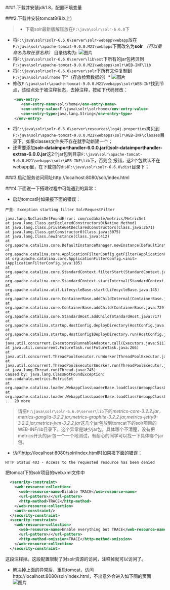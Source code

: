 ﻿###1.下载并安装jdk1.8，配置环境变​量

###2.下载并安装tomcat8(8以上)
>* 下载solr最新版解压放在`F:\java\solr\solr-6.6.0`下
* 将`F:\java\solr\solr-6.6.0\server\solr-webapp\webapp`放在`F:\java\solr\apache-tomcat-9.0.0.M21\webapps`下面改名为**solr** *（可以重命名为取任意名称）*
目录结构为:
![图片](http://orkwbnlu7.bkt.clouddn.com/%E5%BE%AE%E4%BF%A1%E5%9B%BE%E7%89%87_20170615160825.png)
* 将`F:\java\solr\solr-6.6.0\server\lib\ext`下所有的jar包拷贝到`F:\java\solr\apache-tomcat-9.0.0.M21\webapps\solr\WEB-INF\lib`
* 将`F:\java\solr\solr-6.6.0\server\solr`下所有文件复制到 `F:\java\solr\solrhome` 下*（存放检索数据的）*
![图片](http://orkwbnlu7.bkt.clouddn.com/%E5%BE%AE%E4%BF%A1%E5%9B%BE%E7%89%87_20170615161909.png)
* 修改`F:\java\solr\apache-tomcat-9.0.0.M21\webapps\solr\WEB-INF`找到<env-entry>节点，该结点处于被注释状态，去掉注释，按如下代码修改：
```xml
    <env-entry>
       <env-entry-name>solr/home</env-entry-name>
       <env-entry-value>F:\java\solr\solrhome</env-entry-value>
       <env-entry-type>java.lang.String</env-entry-type>
    </env-entry>
```
* 将`F:\java\solr\solr-6.6.0\server\resources\log4j.properties`拷贝到`F:\java\solr\apache-tomcat-9.0.0.M21\webapps\solr\WEB-INF\classes`目录下，如果classes文件夹不存在就手动新建一个；
* 还需要添加**solr-dataimporthandler-6.0.0.jar**和**solr-dataimporthandler-extras-6.0.0.jar**这2个jar包到目录`F:\java\solr\apache-tomcat-9.0.0.M21\webapps\solr\WEB-INF\lib`下，否则会 报错，这2个包默认不在webapp里，在下载包的dist`F:\java\solr\solr-6.6.0\dist`目录下； 

###3.启动服务访问网址http://localhost:8080/solr/index.html

###4.下面说一下搭建过程中可能遇到的异常：
* 启动tomcat时如果报下面的错误：
```
严重: Exception starting filter SolrRequestFilter

java.lang.NoClassDefFoundError: com/codahale/metrics/MetricSet
at java.lang.Class.getDeclaredConstructors0(Native Method)
at java.lang.Class.privateGetDeclaredConstructors(Class.java:2671)
at java.lang.Class.getConstructor0(Class.java:3075)
at java.lang.Class.newInstance(Class.java:412)
at org.apache.catalina.core.DefaultInstanceManager.newInstance(DefaultInstanceManager.java:119)
at org.apache.catalina.core.ApplicationFilterConfig.getFilter(ApplicationFilterConfig.java:258)
at org.apache.catalina.core.ApplicationFilterConfig.<init>(ApplicationFilterConfig.java:105)
at org.apache.catalina.core.StandardContext.filterStart(StandardContext.java:4700)
at org.apache.catalina.core.StandardContext.startInternal(StandardContext.java:5340)
at org.apache.catalina.util.LifecycleBase.start(LifecycleBase.java:145)
at org.apache.catalina.core.ContainerBase.addChildInternal(ContainerBase.java:753)
at org.apache.catalina.core.ContainerBase.addChild(ContainerBase.java:729)
at org.apache.catalina.core.StandardHost.addChild(StandardHost.java:717)
at org.apache.catalina.startup.HostConfig.deployDirectory(HostConfig.java:1092)
at org.apache.catalina.startup.HostConfig$DeployDirectory.run(HostConfig.java:1834)
at java.util.concurrent.Executors$RunnableAdapter.call(Executors.java:511)
at java.util.concurrent.FutureTask.run(FutureTask.java:266)
at java.util.concurrent.ThreadPoolExecutor.runWorker(ThreadPoolExecutor.java:1142)
at java.util.concurrent.ThreadPoolExecutor$Worker.run(ThreadPoolExecutor.java:617)
at java.lang.Thread.run(Thread.java:745)
Caused by: java.lang.ClassNotFoundException: com.codahale.metrics.MetricSet
at org.apache.catalina.loader.WebappClassLoaderBase.loadClass(WebappClassLoaderBase.java:1333)
at org.apache.catalina.loader.WebappClassLoaderBase.loadClass(WebappClassLoaderBase.java:1167)
... 20 more
```
>请把`F:\java\solr\solr-6.6.0\server\lib`下的*metrics-core-3.2.2.jar，metrics-ganglia-3.2.2.jar,metrics-graphite-3.2.2.jar,metrics-jetty9-3.2.2.jar,metrics-jvm-3.2.2.jar*这几个jar包放到tomcat下的solr项目的WEB-INF/lib目录下。这个异常是缺少jar包，具体哪个不清楚，没有把metrics开头的jar包一个一个地测试，有耐心的同学可以找一下具体哪个jar包。

* 访问http://localhost:8080/solr/index.html时如果报下面的错误：
```
HTTP Status 403 - Access to the requested resource has been denied
```
把tomcat下的solr项目的web.xml文件中
```xml
  <security-constraint>
    <web-resource-collection>
      <web-resource-name>Disable TRACE</web-resource-name>
      <url-pattern>/</url-pattern>
      <http-method>TRACE</http-method>
    </web-resource-collection>
    <auth-constraint/>
  </security-constraint>
  <security-constraint>
    <web-resource-collection>
      <web-resource-name>Enable everything but TRACE</web-resource-name>
      <url-pattern>/</url-pattern>
      <http-method-omission>TRACE</http-method-omission>
    </web-resource-collection>
  </security-constraint>
```
这段注释掉。这段配置限制了对solr资源的访问，注释掉就可以访问了。

* 解决掉上面的异常后，重启tomcat，访问http://localhost:8080/solr/index.html，不出意外会进入如下图的页面
![图片](http://orkwbnlu7.bkt.clouddn.com/%E5%BE%AE%E4%BF%A1%E5%9B%BE%E7%89%87_20170615165628.png)